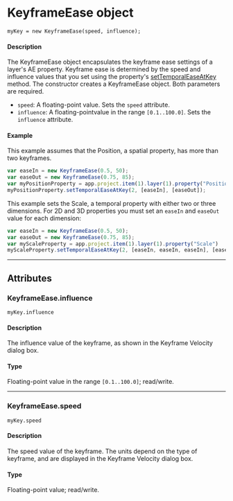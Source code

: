 # KeyframeEase object

`myKey = new KeyframeEase(speed, influence);`

#### Description

The KeyframeEase object encapsulates the keyframe ease settings of a layer's AE property. Keyframe ease is determined by the speed and influence values that you set using the property's [setTemporalEaseAtKey](../properties/property.md#propertysettemporaleaseatkey) method. The constructor creates a KeyframeEase object. Both parameters are required.

- `speed`: A floating-point value. Sets the `speed` attribute.
- `influence`: A floating-pointvalue in the range `[0.1..100.0]`. Sets the `influence` attribute.

#### Example

This example assumes that the Position, a spatial property, has more than two keyframes.

```javascript
var easeIn = new KeyframeEase(0.5, 50);
var easeOut = new KeyframeEase(0.75, 85);
var myPositionProperty = app.project.item(1).layer(1).property("Position");
myPositionProperty.setTemporalEaseAtKey(2, [easeIn], [easeOut]);
```

This example sets the Scale, a temporal property with either two or three dimensions. For 2D and 3D properties you must set an `easeIn` and `easeOut` value for each dimension:

```javascript
var easeIn = new KeyframeEase(0.5, 50);
var easeOut = new KeyframeEase(0.75, 85);
var myScaleProperty = app.project.item(1).layer(1).property("Scale")
myScaleProperty.setTemporalEaseAtKey(2, [easeIn, easeIn, easeIn], [easeOut, easeOut, easeOut]);
```

---

## Attributes

### KeyframeEase.influence

`myKey.influence`

#### Description

The influence value of the keyframe, as shown in the Keyframe Velocity dialog box.

#### Type

Floating-point value in the range `[0.1..100.0]`; read/write.

---

### KeyframeEase.speed

`myKey.speed`

#### Description

The speed value of the keyframe. The units depend on the type of keyframe, and are displayed in the Keyframe Velocity dialog box.

#### Type

Floating-point value; read/write.
